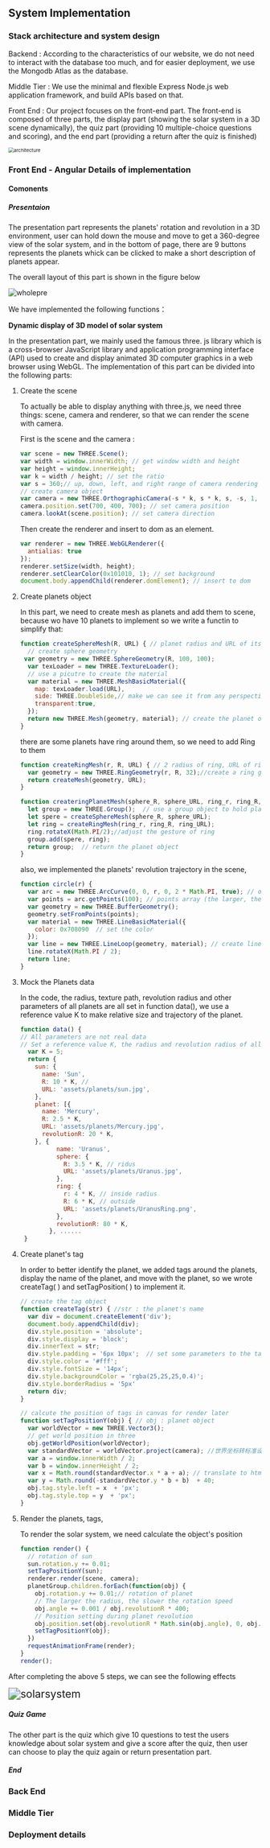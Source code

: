 ## System Implementation

### Stack architecture and system design

Backend : According to the characteristics of our website, we do not need to interact with the database too much, and for easier deployment, we use the Mongodb Atlas as the database.

Middle Tier : We use the minimal and flexible Express Node.js web application framework, and build APIs based on that.

Front End : Our project focuses on the front-end part. The front-end is composed of three parts, the display part (showing the solar system in a 3D scene dynamically), the quiz part (providing 10 multiple-choice questions and scoring), and the end part (providing a return after the quiz is finished)

<img src="./pictures/architecture.jpg" alt="architecture" style="zoom:67%;" />





### Front End - Angular Details of implementation



#### Comonents

##### Presentaion

The presentation part represents the planets' rotation and revolution in a 3D environment, user can hold down the mouse and move to get a 360-degree view of the solar system, and in the bottom of page, there are 9 buttons represents the planets whick can be clicked to make a short description of planets appear.

The overall layout of this part is shown in the figure below

![wholepre](./pictures/wholepre.png)

We have implemented the following functions：

**Dynamic display of 3D model of solar system** 

In the presentation part, we mainly used the famous three. js library which is a cross-browser JavaScript library and application programming interface (API) used to create and display animated 3D computer graphics in a web browser using WebGL. The implementation of this part can be divided into the following parts:

1. Create the scene

   To actually be able to display anything with three.js, we need three things: scene, camera and renderer, so that we can render the scene with camera.

   First is the scene and the camera : 

   ```javascript
   var scene = new THREE.Scene();
   var width = window.innerWidth; // get window width and height
   var height = window.innerHeight; 
   var k = width / height; // set the ratio
   var s = 360;// up, down, left, and right range of camera rendering
   // create camera object
   var camera = new THREE.OrthographicCamera(-s * k, s * k, s, -s, 1, 2000);
   camera.position.set(700, 400, 700); // set camera position
   camera.lookAt(scene.position); // set camera direction
   ```

   Then create the renderer and insert to dom as an element.

   ```javascript
   var renderer = new THREE.WebGLRenderer({
     antialias: true
   });
   renderer.setSize(width, height);
   renderer.setClearColor(0x101010, 1); // set background
   document.body.appendChild(renderer.domElement); // insert to dom
   ```

2. Create planets object 

   In this part, we need to create mesh as planets and add them to scene, because wo have 10  planets to implement so we write a functin to simplify that:

   ```javascript
   function createSphereMesh(R, URL) { // planet radius and URL of its picture
     // create sphere geometry
   	var geometry = new THREE.SphereGeometry(R, 100, 100); 
     var texLoader = new THREE.TextureLoader();
     // use a picutre to create the material
     var material = new THREE.MeshBasicMaterial({  
       map: texLoader.load(URL),
       side: THREE.DoubleSide,// make we can see it from any perspective
       transparent:true,
     }); 
     return new THREE.Mesh(geometry, material); // create the planet object
   }
   
   ```

   there are some planets have ring around them, so we need to add Ring to them

   ```javascript
   function createRingMesh(r, R, URL) { // 2 radius of ring, URL of ring picture
     var geometry = new THREE.RingGeometry(r, R, 32);//create a ring geomerty
     return createMesh(geometry, URL);
   }
   
   function createringPlanetMesh(sphere_R, sphere_URL, ring_r, ring_R, ring_URL) {
     let group = new THREE.Group();  // use a group object to hold planet and its ring
     let spere = createSphereMesh(sphere_R, sphere_URL);
     let ring = createRingMesh(ring_r, ring_R, ring_URL);
     ring.rotateX(Math.PI/2);//adjust the gesture of ring
     group.add(spere, ring);
     return group;  // return the planet object
   }
   ```

   also, we implemented the planets' revolution trajectory in the scene,

   ```javascript
   function circle(r) {
     var arc = new THREE.ArcCurve(0, 0, r, 0, 2 * Math.PI, true); // origin, radius and start angle
     var points = arc.getPoints(100); // points array (the larger, the )
     var geometry = new THREE.BufferGeometry();
     geometry.setFromPoints(points);
     var material = new THREE.LineBasicMaterial({
       color: 0x708090  // set the color
     });
     var line = new THREE.LineLoop(geometry, material); // create line object
     line.rotateX(Math.PI / 2);
     return line;
   }
   ```

3. Mock the Planets data

   In the code, the radius, texture path, revolution radius and other parameters of all planets are all set in function data(), we use a reference value K to make relative size and trajectory of the planet.

   ```javascript
   function data() {
   // All parameters are not real data
   // Set a reference value K, the radius and revolution radius of all stars are 		  multiples of the changed parameters
     var K = 5;
     return {
       sun: {
         name: 'Sun',
         R: 10 * K, // 
         URL: 'assets/planets/sun.jpg', 
       },
       planet: [{
         name: 'Mercury',
         R: 2.5 * K,
         URL: 'assets/planets/Mercury.jpg',
         revolutionR: 20 * K,
       }, {
             name: 'Uranus',
             sphere: {
               R: 3.5 * K, // ridus
               URL: 'assets/planets/Uranus.jpg',
             },
             ring: {
               r: 4 * K, // inside radius
               R: 6 * K, // outside
               URL: 'assets/planets/UranusRing.png',
             },
             revolutionR: 80 * K,
           }, ......
    }
   ```

4. Create planet's tag

   In order to better identify the planet, we added  tags around the planets, display the name of the planet, and move with the planet, so we wrote createTag( ) and setTagPosition( ) to implement it.

   ```javascript
   // create the tag object
   function createTag(str) { //str : the planet's name
     var div = document.createElement('div');
     document.body.appendChild(div);
     div.style.position = 'absolute';
     div.style.display = 'block';
     div.innerText = str;
     div.style.padding = '6px 10px';  // set some parameters to the tag div
     div.style.color = '#fff';
     div.style.fontSize = '14px';
     div.style.backgroundColor = 'rgba(25,25,25,0.4)';
     div.style.borderRadius = '5px'
     return div;
   }
   
   // calcute the position of tags in canvas for render later
   function setTagPositionY(obj) { // obj : planet object
     var worldVector = new THREE.Vector3();
     // get world position in three
     obj.getWorldPosition(worldVector);
     var standardVector = worldVector.project(camera); //世界坐标转标准设备坐标
     var a = window.innerWidth / 2;
     var b = window.innerHeight / 2;
     var x = Math.round(standardVector.x * a + a); // translate to html position
     var y = Math.round(-standardVector.y * b + b)  + 40; 
     obj.tag.style.left = x  + 'px';
     obj.tag.style.top = y  + 'px';
   }
   ```

5. Render the planets, tags, 

   To render the solar system, we need calculate the object's position 

   ```javascript
   function render() {
     // rotation of sun
     sun.rotation.y += 0.01;
     setTagPositionY(sun);
     renderer.render(scene, camera);
     planetGroup.children.forEach(function(obj) {
       obj.rotation.y += 0.01;// rotation of planet
       // The larger the radius, the slower the rotation speed
       obj.angle += 0.001 / obj.revolutionR * 400;
       // Position setting during planet revolution
       obj.position.set(obj.revolutionR * Math.sin(obj.angle), 0, obj.revolutionR * Math.cos(obj.angle));
       setTagPositionY(obj);
     })
     requestAnimationFrame(render);
   }
   render();
   ```

After completing the above 5 steps, we can see the following effects

<img src="./pictures/solarsystem.gif" alt="solarsystem" style="zoom:150%;" />



##### Quiz Game

The other part is  the quiz which give 10 questions to test the users knowledge about solar system and give a score after the quiz, then user can choose to play the quiz again or return presentation part.



##### End





### Back End





### Middle Tier



### 



### Deployment details